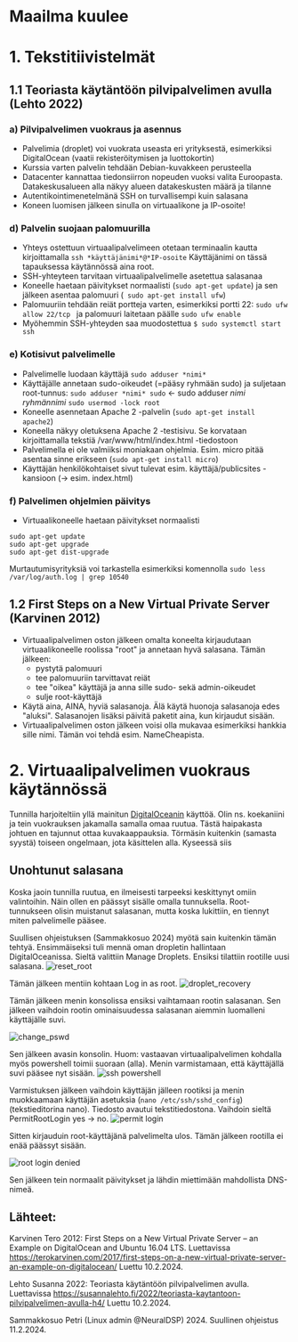 # Maailma kuulee

# 1. Tekstitiivistelmät

## 1.1 Teoriasta käytäntöön pilvipalvelimen avulla (Lehto 2022)

### a) Pilvipalvelimen vuokraus ja asennus
- Palvelimia (droplet) voi vuokrata useasta eri yrityksestä, esimerkiksi DigitalOcean (vaatii rekisteröitymisen ja luottokortin)
- Kurssia varten palvelin tehdään Debian-kuvakkeen perusteella
- Datacenter kannattaa tiedonsiirron nopeuden vuoksi valita Euroopasta. Datakeskusalueen alla näkyy alueen datakeskusten määrä ja tilanne
- Autentikointimenetelmänä SSH on turvallisempi kuin salasana
- Koneen luomisen jälkeen sinulla on virtuaalikone ja IP-osoite!

### d) Palvelin suojaan palomuurilla

- Yhteys ostettuun virtuaalipalvelimeen otetaan terminaalin kautta kirjoittamalla ``` ssh *käyttäjänimi*@*IP-osoite ``` Käyttäjänimi on tässä tapauksessa käytännössä aina root.
- SSH-yhteyteen tarvitaan virtuaalipalvelimelle asetettua salasanaa
- Koneelle haetaan päivitykset normaalisti (```sudo apt-get update```) ja sen jälkeen asentaa palomuuri (``` sudo apt-get install ufw```)
- Palomuuriin tehdään reiät portteja varten, esimerkiksi portti 22: ```sudo ufw allow 22/tcp ``` ja palomuuri laitetaan päälle ``` sudo ufw enable ```
- Myöhemmin SSH-yhteyden saa muodostettua ```$ sudo systemctl start ssh``` 

### e) Kotisivut palvelimelle

- Palvelimelle luodaan käyttäjä ```sudo adduser *nimi* ```
- Käyttäjälle annetaan sudo-oikeudet (=pääsy ryhmään sudo) ja suljetaan root-tunnus:
``` sudo adduser *nimi* sudo ``` <- sudo adduser *nimi* *ryhmännimi*
```sudo usermod -lock root ```
- Koneelle asennetaan Apache 2 -palvelin (```sudo apt-get install apache2```)
- Koneella näkyy oletuksena Apache 2 -testisivu. Se korvataan kirjoittamalla tekstiä /var/www/html/index.html -tiedostoon
- Palvelimella ei ole valmiiksi moniakaan ohjelmia. Esim. micro pitää asentaa sinne erikseen (```sudo apt-get install micro```)
- Käyttäjän henkilökohtaiset sivut tulevat esim. käyttäjä/publicsites -kansioon (-> esim. index.html)


### f) Palvelimen ohjelmien päivitys
- Virtuaalikoneelle haetaan päivitykset normaalisti 
```
sudo apt-get update
sudo apt-get upgrade
sudo apt-get dist-upgrade
```
Murtautumisyrityksiä voi tarkastella esimerkiksi komennolla ```sudo less /var/log/auth.log | grep 10540``` 


## 1.2 First Steps on a New Virtual Private Server (Karvinen 2012)

- Virtuaalipalvelimen oston jälkeen omalta koneelta kirjaudutaan virtuaalikoneelle roolissa "root" ja annetaan hyvä salasana. Tämän jälkeen:
	- pystytä palomuuri
	- tee palomuuriin tarvittavat reiät
	- tee "oikea" käyttäjä ja anna sille sudo- sekä admin-oikeudet
	- sulje root-käyttäjä
- Käytä aina, AINA, hyviä salasanoja. Älä käytä huonoja salasanoja edes "aluksi". Salasanojen lisäksi päivitä paketit aina, kun kirjaudut sisään.
- Virtuaalipalvelimen oston jälkeen voisi olla mukavaa esimerkiksi hankkia sille nimi. Tämän voi tehdä esim. NameCheapista.


# 2. Virtuaalipalvelimen vuokraus käytännössä

Tunnilla harjoiteltiin yllä mainitun [DigitalOceanin](https://cloud.digitalocean.com/) käyttöä. Olin ns. koekaniini ja tein vuokrauksen jakamalla samalla omaa ruutua. Tästä haipakasta johtuen en tajunnut ottaa kuvakaappauksia. Törmäsin kuitenkin (samasta syystä) toiseen ongelmaan, jota käsittelen alla. Kyseessä siis

## Unohtunut salasana

Koska jaoin tunnilla ruutua, en ilmeisesti tarpeeksi keskittynyt omiin valintoihin. Näin ollen en päässyt sisälle omalla tunnuksella. Root-tunnukseen olisin muistanut salasanan, mutta koska lukittiin, en tiennyt miten palvelimelle pääsee.

Suullisen ohjeistuksen (Sammakkosuo 2024) myötä sain kuitenkin tämän tehtyä. Ensimmäiseksi tuli mennä oman dropletin hallintaan DigitalOceanissa. Sieltä valittiin Manage Droplets.
Ensiksi tilattiin rootille uusi salasana. 
![reset_root](https://raw.githubusercontent.com/makumyyra/Linux-servers/main/md_images/reset_root.jpg)

Tämän jälkeen mentiin kohtaan Log in as root.
![droplet_recovery](https://raw.githubusercontent.com/makumyyra/Linux-servers/main/md_images/droplet_recovery.jpg)

Tämän jälkeen menin konsolissa ensiksi vaihtamaan rootin salasanan. Sen jälkeen vaihdoin rootin ominaisuudessa salasanan aiemmin luomalleni käyttäjälle suvi.

![change_pswd](https://raw.githubusercontent.com/makumyyra/Linux-servers/main/md_images/change_psw.jpg)

Sen jälkeen avasin konsolin. Huom: vastaavan virtuaalipalvelimen kohdalla myös powershell toimii suoraan (alla). Menin varmistamaan, että käyttäjällä suvi pääsee nyt sisään.
![ssh powershell](https://raw.githubusercontent.com/makumyyra/Linux-servers/main/md_images/ssh_pwsh.jpg)

Varmistuksen jälkeen vaihdoin käyttäjän jälleen rootiksi ja menin muokkaamaan käyttäjän asetuksia (```nano /etc/ssh/sshd_config```) (tekstieditorina nano). Tiedosto avautui tekstitiedostona. Vaihdoin sieltä PermitRootLogin yes -> no. 
![permit login](https://raw.githubusercontent.com/makumyyra/Linux-servers/main/md_images/permit_root.jpg)

Sitten kirjauduin root-käyttäjänä palvelimelta ulos. Tämän jälkeen rootilla ei enää päässyt sisään.

![root login denied](https://raw.githubusercontent.com/makumyyra/Linux-servers/main/md_images/root_deny.jpg)

Sen jälkeen tein normaalit päivitykset ja lähdin miettimään mahdollista DNS-nimeä.



## Lähteet:

Karvinen Tero 2012: First Steps on a New Virtual Private Server – an Example on DigitalOcean and Ubuntu 16.04 LTS. Luettavissa https://terokarvinen.com/2017/first-steps-on-a-new-virtual-private-server-an-example-on-digitalocean/ Luettu 10.2.2024.

Lehto Susanna 2022: Teoriasta käytäntöön pilvipalvelimen avulla. Luettavissa https://susannalehto.fi/2022/teoriasta-kaytantoon-pilvipalvelimen-avulla-h4/ Luettu 10.2.2024.

Sammakkosuo Petri (Linux admin @NeuralDSP) 2024. Suullinen ohjeistus 11.2.2024.